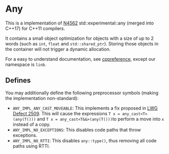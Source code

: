 # Any

This is a implementation of [N4562](http://www.open-std.org/jtc1/sc22/wg21/docs/papers/2015/n4562.html) std::experimental::any (merged into C++17) for C++11 compilers.

It contains a small object optimization for objects with a size of up to 2 words (such as  `int`, `float` and `std::shared_ptr`). Storing those objects in the container will not trigger a dynamic allocation.

For a easy to understand documentation, see [cppreference](http://en.cppreference.com/w/cpp/experimental/any), except our namespace is `linb`.

## Defines

You may additionally define the following preprocessor symbols (making the implementation non-standard):

  + `ANY_IMPL_ANY_CAST_MOVEABLE`: This implements a fix proposed in [LWG Defect 2509](https://cplusplus.github.io/LWG/lwg-active.html#2509). This will cause the expressions `T x = any_cast<T>(any(T()))` and `T x = any_cast<T&&>(any(T()))`to perform a move into `x` instead of a copy.
  + `ANY_IMPL_NO_EXCEPTIONS`: This disables code paths that throw exceptions.
  + `ANY_IMPL_NO_RTTI`: This disables `any::type()`, thus removing all code paths using RTTI.
